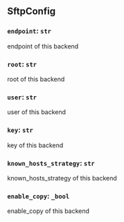 ## SftpConfig

### `endpoint`: `str`

endpoint of this backend

### `root`: `str`

root of this backend

### `user`: `str`

user of this backend

### `key`: `str`

key of this backend

### `known_hosts_strategy`: `str`

known_hosts_strategy of this backend

### `enable_copy`: `_bool`

enable_copy of this backend

